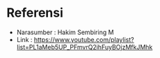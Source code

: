 # Referensi

- Narasumber : Hakim Sembiring M
- Link : https://www.youtube.com/playlist?list=PL1aMeb5UP_PFmvrQ2ihFuyBOjzMfkJMhk
